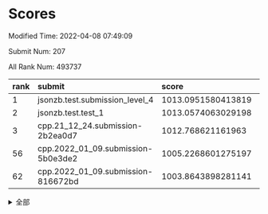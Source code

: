 # Scores

Modified Time: 2022-04-08 07:49:09

Submit Num: 207

All Rank Num: 493737

| rank |               submit               |       score        |       sigma        | pk_num |
| :--- | :--------------------------------- | :----------------- | :----------------- | :----- |
| 1    | jsonzb.test.submission_level_4     | 1013.0951580413819 | 0.8086850519618388 | 9545   |
| 2    | jsonzb.test.test_1                 | 1013.0574063029198 | 0.7974295323013839 | 9541   |
| 3    | cpp.21_12_24.submission-2b2ea0d7   | 1012.768621161963  | 0.7923776190645216 | 9540   |
| 56   | cpp.2022_01_09.submission-5b0e3de2 | 1005.2268601275197 | 0.7304689460399955 | 9538   |
| 62   | cpp.2022_01_09.submission-816672bd | 1003.8643898281141 | 0.7047789425141515 | 9540   |


<details>
<summary>全部</summary>

| rank |                 submit                 |       score        |       sigma        | pk_num |
| :--- | :------------------------------------- | :----------------- | :----------------- | :----- |
| 1    | jsonzb.test.submission_level_4         | 1013.0951580413819 | 0.8086850519618388 | 9545   |
| 2    | jsonzb.test.test_1                     | 1013.0574063029198 | 0.7974295323013839 | 9541   |
| 3    | cpp.21_12_24.submission-2b2ea0d7       | 1012.768621161963  | 0.7923776190645216 | 9540   |
| 4    | gobigger.level_3.submission_level_3_42 | 1011.5616409919901 | 0.7881921393524867 | 9543   |
| 5    | gobigger.level_3.submission_level_3_28 | 1010.9578513222154 | 0.7589671689253223 | 9545   |
| 6    | gobigger.level_3.submission_level_3_30 | 1010.947779612203  | 0.7717099476101711 | 9536   |
| 7    | gobigger.level_3.submission_level_3_47 | 1010.8866431718707 | 0.7805856489034692 | 9536   |
| 8    | gobigger.level_3.submission_level_3_36 | 1010.7480278036256 | 0.7700659766076441 | 9540   |
| 9    | gobigger.level_3.submission_level_3_26 | 1010.7163436864429 | 0.743829854116051  | 9541   |
| 10   | gobigger.level_3.submission_level_3_46 | 1010.6290999845555 | 0.7474748236287728 | 9545   |
| 11   | gobigger.level_3.submission_level_3_49 | 1010.5572986784874 | 0.7651647682327857 | 9541   |
| 12   | gobigger.level_3.submission_level_3_3  | 1010.5546390894174 | 0.7722884171853233 | 9538   |
| 13   | gobigger.level_3.submission_level_3_20 | 1010.5082439979664 | 0.7529448747252405 | 9539   |
| 14   | gobigger.level_3.submission_level_3_24 | 1010.4899017027562 | 0.7768164929847414 | 9545   |
| 15   | gobigger.level_3.submission_level_3_15 | 1010.4186720189753 | 0.7588983157781993 | 9534   |
| 16   | gobigger.level_3.submission_level_3_41 | 1010.4168059792955 | 0.7789093759496869 | 9542   |
| 17   | gobigger.level_3.submission_level_3_18 | 1010.3226655769325 | 0.7514957030512721 | 9541   |
| 18   | gobigger.level_3.submission_level_3_43 | 1010.2895921375703 | 0.7727868385255563 | 9543   |
| 19   | gobigger.level_3.submission_level_3_14 | 1010.2078119865764 | 0.7768690098606461 | 9541   |
| 20   | gobigger.level_3.submission_level_3_32 | 1010.1548451639408 | 0.7717389420147365 | 9541   |
| 21   | gobigger.level_3.submission_level_3_2  | 1010.0996874739282 | 0.7557571975513275 | 9541   |
| 22   | gobigger.level_3.submission_level_3_40 | 1010.0927831095973 | 0.7736361165746314 | 9547   |
| 23   | gobigger.level_3.submission_level_3_38 | 1010.0653557466417 | 0.7638502406317966 | 9540   |
| 24   | gobigger.level_3.submission_level_3_27 | 1009.9880511685072 | 0.75870330185202   | 9541   |
| 25   | gobigger.level_3.submission_level_3_19 | 1009.9347053253045 | 0.7641793409368471 | 9540   |
| 26   | gobigger.level_3.submission_level_3_48 | 1009.9346968501346 | 0.7643292708712605 | 9545   |
| 27   | gobigger.level_3.submission_level_3_35 | 1009.9230286105923 | 0.7580137126182903 | 9547   |
| 28   | gobigger.level_3.submission_level_3_16 | 1009.8774189829385 | 0.7686281306627569 | 9544   |
| 29   | gobigger.level_3.submission_level_3_10 | 1009.85044465628   | 0.7635477969376274 | 9536   |
| 30   | gobigger.level_3.submission_level_3_6  | 1009.8486904699727 | 0.7621565152856076 | 9545   |
| 31   | gobigger.level_3.submission_level_3_13 | 1009.8349807496747 | 0.7465950805921607 | 9540   |
| 32   | gobigger.level_3.submission_level_3_9  | 1009.7578220927775 | 0.7493427395222212 | 9537   |
| 33   | gobigger.level_3.submission_level_3_21 | 1009.7476223122569 | 0.7732706288160089 | 9543   |
| 34   | gobigger.level_3.submission_level_3_7  | 1009.6735260997073 | 0.7414277173429986 | 9546   |
| 35   | gobigger.level_3.submission_level_3_45 | 1009.6570618101256 | 0.7528376154213824 | 9539   |
| 36   | gobigger.level_3.submission_level_3_25 | 1009.6396081945388 | 0.7660227800895072 | 9544   |
| 37   | gobigger.level_3.submission_level_3_12 | 1009.5974344598951 | 0.7587340696423867 | 9539   |
| 38   | gobigger.level_3.submission_level_3_11 | 1009.5966520322033 | 0.7635716038622482 | 9539   |
| 39   | gobigger.level_3.submission_level_3_29 | 1009.5677621960658 | 0.7578492993574046 | 9543   |
| 40   | gobigger.level_3.submission_level_3_0  | 1009.5460582267159 | 0.7683021125312214 | 9542   |
| 41   | gobigger.level_3.submission_level_3_23 | 1009.4890721928841 | 0.7593490114047812 | 9541   |
| 42   | gobigger.level_3.submission_level_3_5  | 1009.2854822768417 | 0.7542510801888556 | 9538   |
| 43   | gobigger.level_3.submission_level_3_39 | 1009.2552777984091 | 0.7562811884341598 | 9541   |
| 44   | gobigger.level_3.submission_level_3_22 | 1009.2548966407107 | 0.7439070689688879 | 9540   |
| 45   | gobigger.level_3.submission_level_3_44 | 1009.2395179539295 | 0.7368095106116411 | 9542   |
| 46   | gobigger.level_3.submission_level_3_8  | 1009.2337330499798 | 0.7479530416661156 | 9544   |
| 47   | gobigger.level_3.submission_level_3_33 | 1009.1379422850475 | 0.7420014939682787 | 9545   |
| 48   | gobigger.level_3.submission_level_3_31 | 1009.121936391115  | 0.7436067440939831 | 9542   |
| 49   | gobigger.level_3.submission_level_3_1  | 1009.1051924200939 | 0.7573600900384003 | 9537   |
| 50   | gobigger.level_3.submission_level_3_37 | 1009.0079306137064 | 0.7444748249008247 | 9540   |
| 51   | gobigger.level_3.submission_level_3_17 | 1008.9658438082545 | 0.7542625542194763 | 9535   |
| 52   | gobigger.level_3.submission_level_3_4  | 1008.4263120626111 | 0.7448869704415982 | 9540   |
| 53   | gobigger.level_3.submission_level_3_34 | 1008.2955617967417 | 0.7362663134191201 | 9541   |
| 54   | gobigger.level_1.submission_level_1_48 | 1005.6022786743471 | 0.7287367121201702 | 9539   |
| 55   | gobigger.level_1.submission_level_1_10 | 1005.5191029557582 | 0.7104364925815493 | 9542   |
| 56   | cpp.2022_01_09.submission-5b0e3de2     | 1005.2268601275197 | 0.7304689460399955 | 9538   |
| 57   | gobigger.level_1.submission_level_1_2  | 1004.5139592111966 | 0.7060166559687191 | 9542   |
| 58   | gobigger.level_1.submission_level_1_17 | 1004.2159012064798 | 0.7268776679989902 | 9543   |
| 59   | gobigger.level_1.submission_level_1_49 | 1004.0322928293714 | 0.7122561722251746 | 9543   |
| 60   | gobigger.level_1.submission_level_1_38 | 1003.9667298054642 | 0.7180283088726753 | 9542   |
| 61   | gobigger.level_1.submission_level_1_40 | 1003.9115739444248 | 0.7148791191054656 | 9542   |
| 62   | cpp.2022_01_09.submission-816672bd     | 1003.8643898281141 | 0.7047789425141515 | 9540   |
| 63   | gobigger.level_1.submission_level_1_43 | 1003.7905508421492 | 0.7057613456709682 | 9537   |
| 64   | gobigger.level_1.submission_level_1_41 | 1003.7478977004941 | 0.719297330828511  | 9537   |
| 65   | gobigger.level_1.submission_level_1_11 | 1003.657204173334  | 0.7097594394317684 | 9537   |
| 66   | gobigger.level_1.submission_level_1_19 | 1003.6136839904544 | 0.7221384057985669 | 9538   |
| 67   | gobigger.level_1.submission_level_1_27 | 1003.5872838653446 | 0.7214273395734543 | 9536   |
| 68   | gobigger.level_1.submission_level_1_31 | 1003.5312583329247 | 0.7095239307891307 | 9542   |
| 69   | gobigger.level_1.submission_level_1_13 | 1003.5105193418648 | 0.7102361749720191 | 9530   |
| 70   | gobigger.level_1.submission_level_1_46 | 1003.502168551728  | 0.7042741591577116 | 9537   |
| 71   | gobigger.level_1.submission_level_1_25 | 1003.4730476055773 | 0.7242249018910065 | 9546   |
| 72   | gobigger.level_1.submission_level_1_30 | 1003.4615291926474 | 0.7413787573706806 | 9541   |
| 73   | gobigger.level_1.submission_level_1_33 | 1003.3817963572411 | 0.7291424876761534 | 9542   |
| 74   | gobigger.level_1.submission_level_1_15 | 1003.3795656758257 | 0.711515103646062  | 9546   |
| 75   | gobigger.level_1.submission_level_1_16 | 1003.3657008681691 | 0.7200768261175782 | 9540   |
| 76   | gobigger.level_1.submission_level_1_7  | 1003.3528808025352 | 0.7183230463640037 | 9537   |
| 77   | gobigger.level_1.submission_level_1_45 | 1003.3374675015461 | 0.712452853588338  | 9545   |
| 78   | gobigger.level_1.submission_level_1_6  | 1003.301688743939  | 0.7056181565464977 | 9543   |
| 79   | gobigger.level_1.submission_level_1_3  | 1003.2940029925877 | 0.7142506881811137 | 9539   |
| 80   | gobigger.level_1.submission_level_1_12 | 1003.2360547750185 | 0.7280361845914517 | 9544   |
| 81   | gobigger.level_1.submission_level_1_9  | 1003.1551501338579 | 0.7146103652441727 | 9536   |
| 82   | gobigger.level_1.submission_level_1_23 | 1003.1210605026855 | 0.7227653931887487 | 9545   |
| 83   | gobigger.level_1.submission_level_1_32 | 1003.112327125003  | 0.713709423682217  | 9542   |
| 84   | gobigger.level_1.submission_level_1_21 | 1003.0979224612017 | 0.7111544242063161 | 9531   |
| 85   | gobigger.level_1.submission_level_1_37 | 1003.0600185137661 | 0.7248937602599994 | 9540   |
| 86   | gobigger.level_1.submission_level_1_5  | 1003.0597609742271 | 0.7103995902357826 | 9545   |
| 87   | gobigger.level_1.submission_level_1_35 | 1003.0415135609805 | 0.7189125176737062 | 9541   |
| 88   | gobigger.level_1.submission_level_1_0  | 1002.9940051499226 | 0.7233373469715385 | 9534   |
| 89   | gobigger.level_1.submission_level_1_20 | 1002.9899806889188 | 0.7143010835611459 | 9536   |
| 90   | gobigger.level_1.submission_level_1_36 | 1002.8213940826516 | 0.7206814920068222 | 9541   |
| 91   | gobigger.level_1.submission_level_1_22 | 1002.7534511989807 | 0.7234329323649487 | 9540   |
| 92   | gobigger.level_1.submission_level_1_28 | 1002.752816407677  | 0.7090982821864693 | 9540   |
| 93   | gobigger.level_1.submission_level_1_39 | 1002.6931960568588 | 0.7041740011665485 | 9545   |
| 94   | gobigger.level_1.submission_level_1_42 | 1002.5910229491309 | 0.7126924189502241 | 9541   |
| 95   | gobigger.level_1.submission_level_1_14 | 1002.5896447881277 | 0.7088012312817819 | 9543   |
| 96   | gobigger.level_1.submission_level_1_47 | 1002.56271129285   | 0.699721730761671  | 9540   |
| 97   | gobigger.level_1.submission_level_1_8  | 1002.3998386600047 | 0.7204468985322667 | 9540   |
| 98   | gobigger.level_1.submission_level_1_29 | 1002.3733298225853 | 0.707035205065069  | 9543   |
| 99   | gobigger.level_1.submission_level_1_26 | 1002.2879000487653 | 0.7141009365046908 | 9535   |
| 100  | gobigger.level_1.submission_level_1_34 | 1002.2750884226494 | 0.7112133144641735 | 9538   |
| 101  | gobigger.level_1.submission_level_1_4  | 1002.1859123382054 | 0.7200431628969027 | 9541   |
| 102  | gobigger.level_1.submission_level_1_24 | 1002.144980861841  | 0.7124956921206866 | 9541   |
| 103  | gobigger.level_1.submission_level_1_18 | 1001.9975288663667 | 0.7233131280363724 | 9541   |
| 104  | gobigger.level_1.submission_level_1_44 | 1001.8459789143305 | 0.7058392633225501 | 9543   |
| 105  | gobigger.level_1.submission_level_1_1  | 1001.7011053293854 | 0.7160907862730993 | 9538   |
| 106  | gobigger.random.submission_random_18   | 997.3181740452517  | 0.7093411964048856 | 9543   |
| 107  | gobigger.random.submission_random_36   | 997.2048591317993  | 0.7112689492893169 | 9539   |
| 108  | gobigger.random.submission_random_22   | 997.1067401593284  | 0.7162390072056576 | 9541   |
| 109  | gobigger.random.submission_random_17   | 997.0747870026651  | 0.7052025085325458 | 9543   |
| 110  | gobigger.random.submission_random_20   | 997.0270900516592  | 0.7168516867162537 | 9545   |
| 111  | gobigger.random.submission_random_44   | 996.9461024210815  | 0.7167222137656712 | 9541   |
| 112  | gobigger.random.submission_random_12   | 996.8224815576116  | 0.708270507331444  | 9540   |
| 113  | gobigger.random.submission_random_15   | 996.7657245113011  | 0.704965795748216  | 9540   |
| 114  | gobigger.random.submission_random_39   | 996.7651407478807  | 0.7077025768994963 | 9543   |
| 115  | gobigger.random.submission_random_0    | 996.7409744378132  | 0.701903340492837  | 9538   |
| 116  | gobigger.random.submission_random_34   | 996.7364363639379  | 0.7137734741016941 | 9543   |
| 117  | gobigger.random.submission_random_49   | 996.6779806641007  | 0.7140801623951578 | 9542   |
| 118  | gobigger.random.submission_random_1    | 996.6715282141558  | 0.7099074094369128 | 9537   |
| 119  | gobigger.random.submission_random_43   | 996.6257347924535  | 0.7098127961359109 | 9535   |
| 120  | gobigger.random.submission_random_21   | 996.5899914221361  | 0.6995008344809776 | 9540   |
| 121  | gobigger.random.submission_random_5    | 996.489135966971   | 0.7028823581002512 | 9542   |
| 122  | gobigger.random.submission_random_3    | 996.4572916286918  | 0.7098157517363651 | 9549   |
| 123  | gobigger.random.submission_random_2    | 996.450865481702   | 0.7120255220936637 | 9537   |
| 124  | gobigger.random.submission_random_9    | 996.3771807684094  | 0.7033114393576118 | 9539   |
| 125  | gobigger.random.submission_random_38   | 996.307924186995   | 0.7126063504613379 | 9541   |
| 126  | gobigger.random.submission_random_7    | 996.2864107094418  | 0.7154228124478995 | 9544   |
| 127  | gobigger.random.submission_random_42   | 996.2816835906715  | 0.7213908503651909 | 9540   |
| 128  | gobigger.random.submission_random_8    | 996.1865258396219  | 0.7102077639429881 | 9542   |
| 129  | gobigger.random.submission_random_40   | 996.154381840577   | 0.708311391563281  | 9539   |
| 130  | gobigger.random.submission_random_48   | 996.1124802103659  | 0.7203126588343974 | 9542   |
| 131  | gobigger.random.submission_random_33   | 996.086339771875   | 0.7028465488137262 | 9536   |
| 132  | gobigger.random.submission_random_27   | 995.9631937981112  | 0.7115736346546694 | 9541   |
| 133  | gobigger.random.submission_random_26   | 995.9290907377534  | 0.7277845409126484 | 9539   |
| 134  | gobigger.random.submission_random_35   | 995.9109232964971  | 0.7135162566779687 | 9538   |
| 135  | gobigger.random.submission_random_14   | 995.8777120888707  | 0.7105143219951054 | 9543   |
| 136  | gobigger.random.submission_random_25   | 995.865676470886   | 0.7066321274704532 | 9543   |
| 137  | gobigger.random.submission_random_4    | 995.8643981266325  | 0.7049650044531093 | 9539   |
| 138  | gobigger.random.submission_random_28   | 995.8479415243686  | 0.7153409091109623 | 9541   |
| 139  | gobigger.random.submission_random_37   | 995.8150020358622  | 0.7058720528219817 | 9545   |
| 140  | gobigger.random.submission_random_29   | 995.7934434564661  | 0.7070052802496152 | 9542   |
| 141  | gobigger.random.submission_random_46   | 995.7452709712034  | 0.707229776956597  | 9539   |
| 142  | gobigger.random.submission_random_16   | 995.6750418954189  | 0.7179943026807801 | 9538   |
| 143  | gobigger.random.submission_random_11   | 995.6046116671855  | 0.7009067488518972 | 9539   |
| 144  | gobigger.random.submission_random_31   | 995.5760960227562  | 0.7132139088075847 | 9538   |
| 145  | gobigger.random.submission_random_23   | 995.5453661322373  | 0.7069087997231198 | 9538   |
| 146  | gobigger.random.submission_random_41   | 995.3070564325086  | 0.7230348380586757 | 9539   |
| 147  | gobigger.random.submission_random_45   | 995.2652267072032  | 0.7163201751078738 | 9541   |
| 148  | gobigger.random.submission_random_10   | 995.1846368381405  | 0.7158618300325102 | 9533   |
| 149  | gobigger.random.submission_random_6    | 995.0278637045973  | 0.7042400410258739 | 9547   |
| 150  | gobigger.random.submission_random_30   | 994.8936418801594  | 0.7152660655397286 | 9539   |
| 151  | gobigger.random.submission_random_24   | 994.8855362420361  | 0.7059874630792122 | 9546   |
| 152  | gobigger.random.submission_random_47   | 994.8373004262767  | 0.7127630692481383 | 9544   |
| 153  | gobigger.random.submission_random_13   | 994.7559083761109  | 0.7219797897204491 | 9539   |
| 154  | gobigger.random.submission_random_32   | 994.5032269333633  | 0.7122587586370653 | 9546   |
| 155  | gobigger.random.submission_random_19   | 994.3275152385908  | 0.7198711339658324 | 9544   |
| 156  | gobigger.level_2.submission_level_2_44 | 994.2009636911077  | 0.7101091633124621 | 9539   |
| 157  | gobigger.level_2.submission_level_2_46 | 993.9128412580045  | 0.7284436005534464 | 9541   |
| 158  | gobigger.level_2.submission_level_2_25 | 993.7895305288594  | 0.7349130906831245 | 9542   |
| 159  | gobigger.level_2.submission_level_2_0  | 993.7644623781215  | 0.7378397422166385 | 9540   |
| 160  | gobigger.level_2.submission_level_2_4  | 993.6545715581517  | 0.7296219830354264 | 9540   |
| 161  | gobigger.level_2.submission_level_2_29 | 993.6396970104291  | 0.7429372298400603 | 9541   |
| 162  | gobigger.level_2.submission_level_2_13 | 993.5545273842326  | 0.7271586972741911 | 9543   |
| 163  | gobigger.level_2.submission_level_2_14 | 993.54088189103    | 0.7198134629036603 | 9540   |
| 164  | gobigger.level_2.submission_level_2_15 | 993.3995025774935  | 0.7291411722856832 | 9539   |
| 165  | gobigger.level_2.submission_level_2_11 | 993.3423292029511  | 0.7293106655381403 | 9541   |
| 166  | gobigger.level_2.submission_level_2_41 | 993.2682740841707  | 0.7403852440466583 | 9543   |
| 167  | gobigger.level_2.submission_level_2_21 | 993.2162902775922  | 0.7401165516798491 | 9539   |
| 168  | gobigger.level_2.submission_level_2_47 | 993.1111631692685  | 0.7602724332469338 | 9539   |
| 169  | gobigger.level_2.submission_level_2_12 | 993.0438789923303  | 0.7401595031954389 | 9549   |
| 170  | gobigger.level_2.submission_level_2_20 | 993.032877069643   | 0.7320504949088785 | 9538   |
| 171  | gobigger.level_2.submission_level_2_42 | 992.9804300829973  | 0.7343787032246577 | 9543   |
| 172  | gobigger.level_2.submission_level_2_23 | 992.8807906704618  | 0.7377449017035779 | 9536   |
| 173  | gobigger.level_2.submission_level_2_43 | 992.8316931433884  | 0.7311062792393919 | 9540   |
| 174  | gobigger.level_2.submission_level_2_33 | 992.7892931804416  | 0.7445300138736535 | 9543   |
| 175  | gobigger.level_2.submission_level_2_6  | 992.6305368354224  | 0.7299998266801834 | 9539   |
| 176  | gobigger.level_2.submission_level_2_3  | 992.5532976643211  | 0.7365012769913655 | 9540   |
| 177  | gobigger.level_2.submission_level_2_19 | 992.5040002042007  | 0.7446462319567247 | 9544   |
| 178  | gobigger.level_2.submission_level_2_45 | 992.4318883514537  | 0.7358292014874575 | 9540   |
| 179  | gobigger.level_2.submission_level_2_22 | 992.3908506983877  | 0.7537311849353588 | 9544   |
| 180  | gobigger.level_2.submission_level_2_40 | 992.3217830711103  | 0.7255566551563958 | 9538   |
| 181  | gobigger.level_2.submission_level_2_30 | 992.2823753063088  | 0.7501047635812077 | 9544   |
| 182  | gobigger.level_2.submission_level_2_18 | 992.279578128499   | 0.7537549313694184 | 9543   |
| 183  | gobigger.level_2.submission_level_2_49 | 992.2596492048145  | 0.7372462123880934 | 9543   |
| 184  | gobigger.level_2.submission_level_2_8  | 992.24641034062    | 0.7507371043456015 | 9538   |
| 185  | gobigger.level_2.submission_level_2_35 | 992.1669151248094  | 0.7325307337308066 | 9544   |
| 186  | gobigger.level_2.submission_level_2_5  | 992.0958347136992  | 0.737826210001848  | 9542   |
| 187  | gobigger.level_2.submission_level_2_2  | 991.9454333582403  | 0.7353450243251698 | 9539   |
| 188  | gobigger.level_2.submission_level_2_36 | 991.9311866356982  | 0.7697112900168986 | 9541   |
| 189  | gobigger.level_2.submission_level_2_37 | 991.9085407398737  | 0.752605876686031  | 9543   |
| 190  | gobigger.level_2.submission_level_2_28 | 991.8086873154539  | 0.7577920096727064 | 9543   |
| 191  | gobigger.level_2.submission_level_2_39 | 991.7844343948442  | 0.7367996398977381 | 9542   |
| 192  | gobigger.level_2.submission_level_2_10 | 991.7647766082354  | 0.7627880347808188 | 9541   |
| 193  | gobigger.level_2.submission_level_2_34 | 991.7433675916413  | 0.7562639786686427 | 9539   |
| 194  | gobigger.level_2.submission_level_2_1  | 991.6591433761598  | 0.7567861547674248 | 9543   |
| 195  | gobigger.level_2.submission_level_2_16 | 991.6435839351499  | 0.7492041251819729 | 9541   |
| 196  | gobigger.level_2.submission_level_2_31 | 991.4643245554107  | 0.7394708359493922 | 9547   |
| 197  | gobigger.level_2.submission_level_2_9  | 991.3893460288372  | 0.7340454271993836 | 9536   |
| 198  | gobigger.level_2.submission_level_2_17 | 991.2030750113978  | 0.7521737173996601 | 9535   |
| 199  | gobigger.level_2.submission_level_2_24 | 991.1888927337852  | 0.756688947060962  | 9538   |
| 200  | gobigger.level_2.submission_level_2_27 | 991.0244921530209  | 0.7365192556455566 | 9541   |
| 201  | gobigger.level_2.submission_level_2_32 | 990.8563127563508  | 0.7700967609638075 | 9539   |
| 202  | gobigger.level_2.submission_level_2_26 | 990.7958805622959  | 0.7527137011699179 | 9538   |
| 203  | gobigger.level_2.submission_level_2_38 | 990.6259281106668  | 0.7668072498176166 | 9543   |
| 204  | gobigger.level_2.submission_level_2_48 | 990.5770083276336  | 0.7442188382379851 | 9541   |
| 205  | gobigger.level_2.submission_level_2_7  | 990.2301045707507  | 0.7557347617819147 | 9544   |
| 206  | gobigger.none.submission_none_1        | 977.5809196369617  | 1.332189933107087  | 9548   |
| 207  | gobigger.none.submission_none_0        | 976.7551638779664  | 1.2811107071200416 | 9543   |

</details>